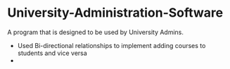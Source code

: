 # University-Administration-Software
A program that is designed to be used by University Admins. 

- Used Bi-directional relationships to implement adding courses to students and vice versa
- 
